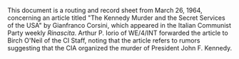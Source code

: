 This document is a routing and record sheet from March 26, 1964, concerning an article titled "The Kennedy Murder and the Secret Services of the USA" by Gianfranco Corsini, which appeared in the Italian Communist Party weekly *Rinascita*. Arthur P. Iorio of WE/4/INT forwarded the article to Birch O'Neil of the CI Staff, noting that the article refers to rumors suggesting that the CIA organized the murder of President John F. Kennedy.

